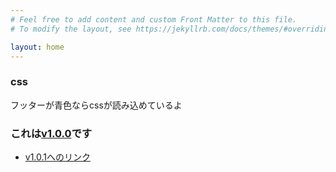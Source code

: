 ```yaml
---
# Feel free to add content and custom Front Matter to this file.
# To modify the layout, see https://jekyllrb.com/docs/themes/#overriding-theme-defaults

layout: home
---
```

### css
フッターが青色ならcssが読み込めているよ

### これは[v1.0.0]()です
 - [v1.0.1へのリンク]()